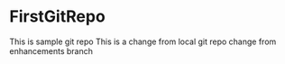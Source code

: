 # FirstGitRepo
This is sample git repo
This is a change from local git repo
change from enhancements branch